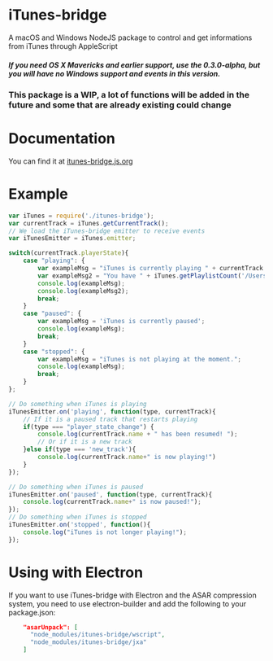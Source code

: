# iTunes-bridge
A macOS and Windows NodeJS package to control and get informations from iTunes through AppleScript

##### If you need OS X Mavericks and earlier support, use the 0.3.0-alpha, but you will have no Windows support and events in this version.

### This package is a WIP, a lot of functions will be added in the future and some that are already existing could change
# Documentation
You can find it at [itunes-bridge.js.org](https://itunes-bridge.js.org)

# Example
```js
var iTunes = require('./itunes-bridge');
var currentTrack = iTunes.getCurrentTrack();
// We load the iTunes-bridge emitter to receive events
var iTunesEmitter = iTunes.emitter;

switch(currentTrack.playerState){
    case "playing": {
        var exampleMsg = "iTunes is currently playing " + currentTrack.name + " by " + currentTrack.artist + ' from the album "' + currentTrack.album + '". This song is ' + currentTrack.duration + 's long and will finish in ' + currentTrack.remainingTime+'s';
        var exampleMsg2 = "You have " + iTunes.getPlaylistCount('/Users/steve/Music/iTunes/iTunes Library.xml') + " playlists in your library and " + iTunes.getTrackCount('/Users/steve/Music/iTunes/iTunes Library.xml') + " tracks!";
        console.log(exampleMsg);
        console.log(exampleMsg2);
        break;
    }
    case "paused": {
        var exampleMsg = 'iTunes is currently paused';
        console.log(exampleMsg);
        break;
    }
    case "stopped": {
        var exampleMsg = "iTunes is not playing at the moment.";
        console.log(exampleMsg);
        break;
    }
};

// Do something when iTunes is playing
iTunesEmitter.on('playing', function(type, currentTrack){
    // If it is a paused track that restarts playing
    if(type === "player_state_change") {
        console.log(currentTrack.name + " has been resumed! ");
        // Or if it is a new track
    }else if(type === 'new_track'){
        console.log(currentTrack.name+" is now playing!")
    }
});

// Do something when iTunes is paused
iTunesEmitter.on('paused', function(type, currentTrack){
    console.log(currentTrack.name+" is now paused!");
});
// Do something when iTunes is stopped
iTunesEmitter.on('stopped', function(){
    console.log("iTunes is not longer playing!");
});


```

# Using with Electron

If you want to use iTunes-bridge with Electron and the ASAR compression system, you need to use electron-builder and add the following to your package.json:

```json
    "asarUnpack": [
      "node_modules/itunes-bridge/wscript",
      "node_modules/itunes-bridge/jxa"
    ]
```
    
